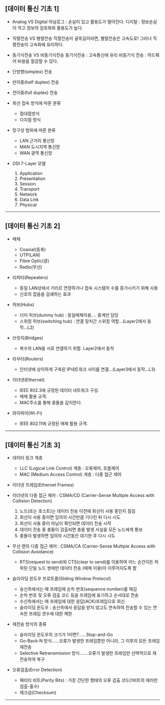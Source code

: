 ## [데이터 통신 기초 1]

+ Analog VS Digital
아날로그 : 손실이 있고 활용도가 떨어진다.
디지털 : 정보손실이 적고 정보의 암호화와 활용도가 높다.

+ 직렬전송 VS 병렬전송
직렬전송이 골목길이라면, 별렬전송은 고속도로!
그러나 직렬전송이 고속화에 유리하다.

+ 동기식전송 VS 비동기식전송
동기식전송 : 고속통신에 유리
비동기식 전송 : 하드웨어 비용을 절감할 수 있다.


+ 단방향(simplex) 전송
+ 반이중(half duplex) 전송
+ 전이중(full duplex) 전송

+ 회선 접속 방식에 따른 분류
    + 점대점방식
    + 다지점 방식

+ 망구성 범위에 따른 분류
    - LAN 근거리 통신망
    - MAN 도시지역 통신망
    - WAN 광역 통신망


+ OSI 7-Layer 모델
    1. Application
    2. Presentation
    3. Session
    4. Transport
    5. Network
    6. Data Link
    7. Physical


------------------------------------------------------------------




## [데이터 통신 기초 2]
+ 매체
    - Coaxial(동축)
    - UTP(LAN)
    - Fibre Optic(광)
    - Radio(무선)

+ 리피터(Repeaters)
    - 동일 LAN상에서 거리르 연장하거나 접속 시스템의 수를 증가시키기 위해 사용
    - 신호의 잡음을 감쇄하는 효과

+ 허브(Hubs)
    - 더미 허브(dummy hub) : 동일매체이용.... 중계만 담당
    - 스위칭 허브(switching hub) : 연결 장치간 스위칭 역할...(Layer2에서 동작...L2)

+ 브릿지(Bridges)
    - 복수의 LAN을 서로 연결하기 위함. Layer2에서 동작

+ 라우터(Routers)
    - 인터넷에 상이하게 구축된 IP네트워크 사이를 연결...(Layer3에서 동작...L3)

+ 이더넷(Ethernet)
    - IEEE 802.3에 규정된 데이터 네트워크 구성.
    - 매체 활용 규격.
    - MAC주소를 통해 충돌을 감지한다.

+ 와이파이(Wi-Fi)
    - IEEE 802.11에 규정된 매체 활용 규격.


------------------------------------------------------------------




## [데이터 통신 기초 3]


+ 데이터 링크 계층
    - LLC (Logical Link Control) 계층 : 오류제어, 흐름제어
    - MAC (Medium Access Control) 게층 : 다중 접근 제어


+ 이더넷 프레임(Ethernet Frames)
+ 이더넷의 다중 접근 제어 : CSMA/CD (Carrier-Sense Multiple Access with Collision Detection)
    1. 노드(또는 호스트)는 데이터 전송 이전에 회선이 사용 중인지 점검
    2. 회선이 사용 중이면 임의의 시간만큼 기다린 뒤 다시 시도
    3. 회선이 사용 중이 아님이 확인되면 데이터 전송 시작
    4. 데이터 전송 중 충돌이 검출되면 충돌 발생 사실을 모든 노드에게 통보
    5. 충돌이 발생하면 임의의 시간동안 대기한 후 다시 시도


+ 무선 랜의 다중 접근 제어 : CSMA/CA (Carrier-Sense Multiple Access with Collision Avoidance)
    - RTS(request to send)와 CTS(clear to send)를 이용하여 어느 순간이든 허락된 단일 노드 쌍에만 데이터 전송 (매체 이용)이 이루어지도록 함


+ 슬라이딩 윈도우 프로토콜(Sliding Window Protocol)
    - 송신측에서는 매 프레임에 순차 번호(sequence number)를 매김
    - 순차 번호 및 오류 검출 코드 등을 프레임에 표기하고 순서대로 전송
    - 수신측에서는 매 프레임에 대한 응답(ACK)프레임으로 회신
    - 슬라이딩 윈도우 : 송신측에서 응답을 받지 않고도 연속하여 전송할 수 있는 연속한 프레임 갯수에 대한 제한

+ 재전송 방식의 종류
    - 슬라이딩 윈도우의 크기가 1이면?......Stop-and-Go
    - Go-Back-N 방식......오류가 발생한 프레임뿐만 아니라, 그 이후의 모든 프레임 재전송
    - Selective Retransmission 방식.......오류가 발생한 프레임만 선택적으로 재전송하여 복구



+ 오류검출(Error Detection)
    - 패리티 비트(Parity Bits) : 가장 간단한 형태의 오류 검출 코드(1비트의 에러만 검출-홀수)
    - 체크섬(Checksum)
------------------------------------------------------------------